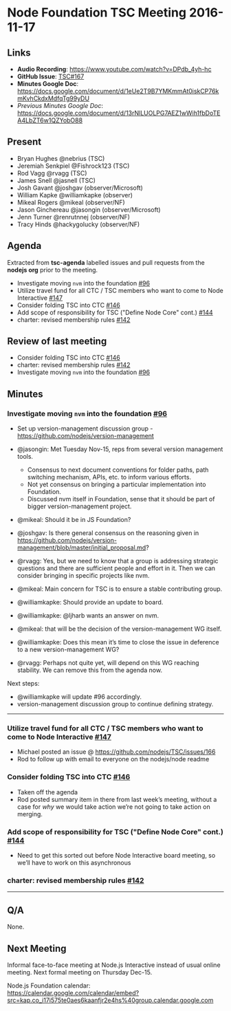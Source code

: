 # Node Foundation TSC Meeting 2016-11-17

## Links

* **Audio Recording**: <https://www.youtube.com/watch?v=DPdb_4yh-hc>
* **GitHub Issue**: [TSC#167](https://github.com/nodejs/TSC/issues/167)
* **Minutes Google Doc**:
  <https://docs.google.com/document/d/1eUe2T9B7YMKmmAt0iskCP76kmKvhCkdxMdfqTg99yDU>
* _Previous Minutes Google Doc_:
  <https://docs.google.com/document/d/13rNlLUOLPG7AEZ1wWih1fbDoTEA4LbZT6w1QZYobO88>

## Present

* Bryan Hughes @nebrius (TSC)
* Jeremiah Senkpiel @Fishrock123 (TSC)
* Rod Vagg @rvagg (TSC)
* James Snell @jasnell (TSC)
* Josh Gavant @joshgav (observer/Microsoft)
* William Kapke @williamkapke (observer)
* Mikeal Rogers @mikeal (observer/NF)
* Jason Ginchereau @jasongin (observer/Microsoft)
* Jenn Turner @renrutnnej (observer/NF)
* Tracy Hinds @hackygolucky (observer/NF)

## Agenda

Extracted from **tsc-agenda** labelled issues and pull requests from the
**nodejs org** prior to the meeting.

* Investigate moving `nvm` into the foundation
  [#96](https://github.com/nodejs/TSC/issues/96)
* Utilize travel fund for all CTC / TSC members who want to come to Node
  Interactive [#147](https://github.com/nodejs/TSC/issues/147)
* Consider folding TSC into CTC [#146](https://github.com/nodejs/TSC/issues/146)
* Add scope of responsibility for TSC ("Define Node Core" cont.)
  [#144](https://github.com/nodejs/TSC/pull/144)
* charter: revised membership rules
  [#142](https://github.com/nodejs/TSC/pull/142)

## Review of last meeting

* Consider folding TSC into CTC [#146](https://github.com/nodejs/TSC/issues/146)
* charter: revised membership rules
  [#142](https://github.com/nodejs/TSC/pull/142)
* Investigate moving `nvm` into the foundation
  [#96](https://github.com/nodejs/TSC/issues/96)

## Minutes

### Investigate moving `nvm` into the foundation [#96](https://github.com/nodejs/TSC/issues/96)

* Set up version-management discussion group -
  <https://github.com/nodejs/version-management>

* @jasongin: Met Tuesday Nov-15, reps from several version management tools.
  * Consensus to next document conventions for folder paths, path switching
    mechanism, APIs, etc. to inform various efforts.
  * Not yet consensus on bringing a particular implementation into Foundation.
  * Discussed nvm itself in Foundation, sense that it should be part of bigger
    version-management project.

* @mikeal: Should it be in JS Foundation?

* @joshgav: Is there general consensus on the reasoning given in
  <https://github.com/nodejs/version-management/blob/master/initial_proposal.md>?

* @rvagg: Yes, but we need to know that a group is addressing strategic
  questions and there are sufficient people and effort in it. Then we can
consider bringing in specific projects like nvm.

* @mikeal: Main concern for TSC is to ensure a stable contributing group.

* @williamkapke: Should provide an update to board.

* @williamkapke: @ljharb wants an answer on nvm.

* @mikeal: that will be the decision of the version-management WG itself.

* @williamkapke: Does this mean it’s time to close the issue in deference to a
  new version-management WG?

* @rvagg: Perhaps not quite yet, will depend on this WG reaching stability. We
  can remove this from the agenda now.

Next steps:

* @williamkapke will update #96 accordingly.
* version-management discussion group to continue defining strategy.

---

### Utilize travel fund for all CTC / TSC members who want to come to Node Interactive [#147](https://github.com/nodejs/TSC/issues/147)

* Michael posted an issue @ <https://github.com/nodejs/TSC/issues/166>
* Rod to follow up with email to everyone on the nodejs/node readme

### Consider folding TSC into CTC [#146](https://github.com/nodejs/TSC/issues/146)

* Taken off the agenda
* Rod posted summary item in there from last week’s meeting, without a case for
  _why_ we would take action we’re not going to take action on merging.

### Add scope of responsibility for TSC ("Define Node Core" cont.) [#144](https://github.com/nodejs/TSC/pull/144)

* Need to get this sorted out before Node Interactive board meeting, so we’ll
  have to work on this asynchronous

### charter: revised membership rules [#142](https://github.com/nodejs/TSC/pull/142)

---

## Q/A

None.

## Next Meeting

Informal face-to-face meeting at Node.js Interactive instead of usual online
meeting. Next formal meeting on Thursday Dec-15.

Node.js Foundation calendar:
<https://calendar.google.com/calendar/embed?src=kap.co_i17i575te0aes6kaanfjr2e4hs%40group.calendar.google.com>
